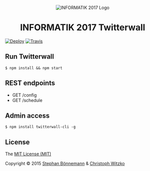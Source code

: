 <p align="center">
  <img src="https://medien.informatik.tu-chemnitz.de/informatik2017/files/2016/06/GI-Logo-text-2012_deutsch-e1466163821786.png" alt="INFORMATIK 2017 Logo">
</p>
<h1 align="center">INFORMATIK 2017 Twitterwall</h1>

[![Deploy](https://www.herokucdn.com/deploy/button.svg)](https://heroku.com/deploy)
[![Travis](https://img.shields.io/travis/conc-at/twitterwall.svg?style=flat)](https://travis-ci.org/conc-at/twitterwall)
## Run Twitterwall

    $ npm install && npm start

## REST endpoints

- GET /config
- GET /schedule	
	
## Admin access

    $ npm install twitterwall-cli -g
	
## License

The [MIT License (MIT)](http://opensource.org/licenses/MIT)

Copyright © 2015 [Stephan Bönnemann](https://twitter.com/boennemann) & [Christoph Witzko](https://twitter.com/christophwitzko)
